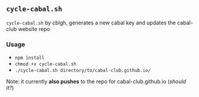 ## `cycle-cabal.sh`

`cycle-cabal.sh` by cblgh, generates a new cabal key and updates the cabal-club website repo

### Usage

* `npm install`
* `chmod +x cycle-cabal.sh`
* `./cycle-cabal.sh directory/to/cabal-club.github.io/`

Note: it currently **also pushes** to the repo for cabal-club.github.io (_should it?_)

